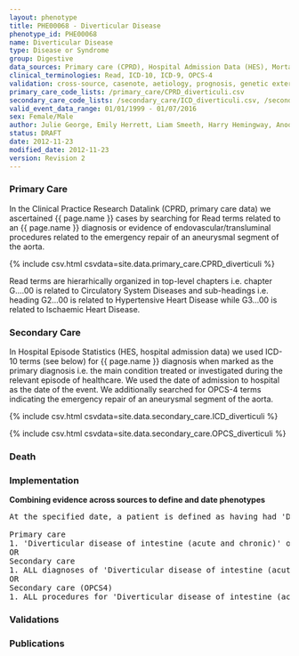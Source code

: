 ```yaml
---
layout: phenotype
title: PHE00068 - Diverticular Disease
phenotype_id: PHE00068
name: Diverticular Disease
type: Disease or Syndrome
group: Digestive
data_sources: Primary care (CPRD), Hospital Admission Data (HES), Mortality Data (ONS)
clinical_terminologies: Read, ICD-10, ICD-9, OPCS-4
validation: cross-source, casenote, aetiology, prognosis, genetic external
primary_care_code_lists: /primary_care/CPRD_diverticuli.csv
secondary_care_code_lists: /secondary_care/ICD_diverticuli.csv, /secondary_care/OPCS_diverticuli.csv
valid_event_data_range: 01/01/1999 - 01/07/2016
sex: Female/Male
author: Julie George, Emily Herrett, Liam Smeeth, Harry Hemingway, Anoop Shah, Spiros Denaxas
status: DRAFT
date: 2012-11-23
modified_date: 2012-11-23
version: Revision 2
---
```


### Primary Care

In the Clinical Practice Research Datalink (CPRD, primary care data) we ascertained {{ page.name }} cases by searching for Read terms related to an {{ page.name }} diagnosis or evidence of endovascular/transluminal procedures related to the emergency repair of an aneurysmal segment of the aorta.

{% include csv.html csvdata=site.data.primary_care.CPRD_diverticuli %}

Read terms are hierarhically organized in top-level chapters i.e. chapter G....00 is related to Circulatory System Diseases and sub-headings i.e. heading G2...00 is related to Hypertensive Heart Disease while G3...00 is related to Ischaemic Heart Disease.

### Secondary Care

In Hospital Episode Statistics (HES, hospital admission data) we used ICD-10 terms (see below) for {{ page.name }} diagnosis when marked as the primary diagnosis i.e. the main condition treated or investigated during the relevant episode of healthcare. We used the date of admission to hospital as the date of the event. We additionally searched for OPCS-4 terms indicating the emergency repair of an aneurysmal segment of the aorta.

{% include csv.html csvdata=site.data.secondary_care.ICD_diverticuli %}

{% include csv.html csvdata=site.data.secondary_care.OPCS_diverticuli %}


### Death

### Implementation

**Combining evidence across sources to define and date phenotypes**

<pre>
At the specified date, a patient is defined as having had 'Diverticular disease of intestine (acute and chronic)' of intestine (acute and chronic) IF they meet the criteria for any of the following on or before the specified date. The earliest date on which the individual meets any of the following criteria on or before the specified date is defined as the first event date:

Primary care
1. 'Diverticular disease of intestine (acute and chronic)' of intestine (acute and chronic) diagnosis or history of diagnosis or procedure during a consultation 
OR
Secondary care
1. ALL diagnoses of 'Diverticular disease of intestine (acute and chronic)' of intestine (acute and chronic) or history of diagnosis during a hospitalization
OR
Secondary care (OPCS4)
1. ALL procedures for 'Diverticular disease of intestine (acute and chronic)' of intestine (acute and chronic) during a hospitalization
</pre>

### Validations

### Publications

